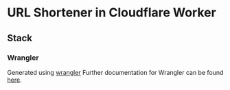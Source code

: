 # URL Shortener in Cloudflare Worker

## Stack

### Wrangler

Generated using [wrangler](https://github.com/cloudflare/wrangler)
Further documentation for Wrangler can be found [here](https://developers.cloudflare.com/workers/tooling/wrangler).
